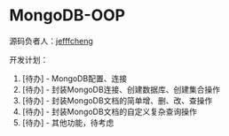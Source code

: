 # MongoDB-OOP

源码负者人：[jefffcheng](https://github.com/jefffcheng)

开发计划：

1. [待办] - MongoDB配置、连接
2. [待办] - 封装MongoDB连接、创建数据库、创建集合操作
3. [待办] - 封装MongoDB文档的简单增、删、改、查操作
4. [待办] - 封装MongoDB文档的自定义复杂查询操作
5. [待办] - 其他功能，待考虑
